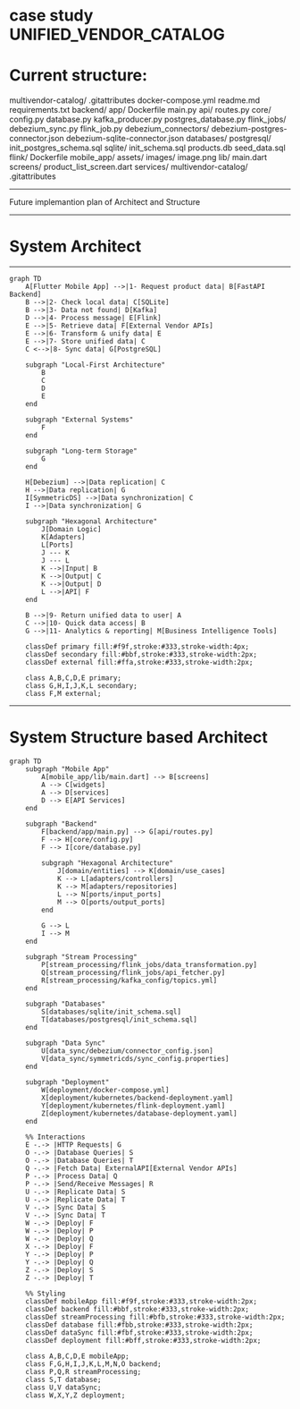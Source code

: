 # case study UNIFIED_VENDOR_CATALOG

# Current structure:
multivendor-catalog/
    .gitattributes
    docker-compose.yml
    readme.md
    requirements.txt
    backend/
        app/
            Dockerfile
            main.py
            api/
                routes.py
            core/
                config.py
                database.py
                kafka_producer.py
                postgres_database.py
        flink_jobs/
            debezium_sync.py
            flink_job.py
            debezium_connectors/
                debezium-postgres-connector.json
                debezium-sqlite-connector.json
    databases/
        postgresql/
            init_postgres_schema.sql
        sqlite/
            init_schema.sql
            products.db
            seed_data.sql
    flink/
        Dockerfile
    mobile_app/
        assets/
            images/
                image.png
        lib/
            main.dart
            screens/
                product_list_screen.dart
            services/
    multivendor-catalog/
        .gitattributes




___

Future implemantion plan of Architect and Structure
___
# System Architect
___
```mermaid
graph TD
    A[Flutter Mobile App] -->|1- Request product data| B[FastAPI Backend]
    B -->|2- Check local data| C[SQLite]
    B -->|3- Data not found| D[Kafka]
    D -->|4- Process message| E[Flink]
    E -->|5- Retrieve data| F[External Vendor APIs]
    E -->|6- Transform & unify data| E
    E -->|7- Store unified data| C
    C <-->|8- Sync data| G[PostgreSQL]

    subgraph "Local-First Architecture"
        B
        C
        D
        E
    end

    subgraph "External Systems"
        F
    end

    subgraph "Long-term Storage"
        G
    end

    H[Debezium] -->|Data replication| C
    H -->|Data replication| G
    I[SymmetricDS] -->|Data synchronization| C
    I -->|Data synchronization| G

    subgraph "Hexagonal Architecture"
        J[Domain Logic]
        K[Adapters]
        L[Ports]
        J --- K
        J --- L
        K -->|Input| B
        K -->|Output| C
        K -->|Output| D
        L -->|API| F
    end

    B -->|9- Return unified data to user| A
    C -->|10- Quick data access| B
    G -->|11- Analytics & reporting| M[Business Intelligence Tools]

    classDef primary fill:#f9f,stroke:#333,stroke-width:4px;
    classDef secondary fill:#bbf,stroke:#333,stroke-width:2px;
    classDef external fill:#ffa,stroke:#333,stroke-width:2px;

    class A,B,C,D,E primary;
    class G,H,I,J,K,L secondary;
    class F,M external;
```
___
# System Structure based Architect
```mermaid
graph TD
    subgraph "Mobile App"
        A[mobile_app/lib/main.dart] --> B[screens]
        A --> C[widgets]
        A --> D[services]
        D --> E[API Services]
    end

    subgraph "Backend"
        F[backend/app/main.py] --> G[api/routes.py]
        F --> H[core/config.py]
        F --> I[core/database.py]
        
        subgraph "Hexagonal Architecture"
            J[domain/entities] --> K[domain/use_cases]
            K --> L[adapters/controllers]
            K --> M[adapters/repositories]
            L --> N[ports/input_ports]
            M --> O[ports/output_ports]
        end
        
        G --> L
        I --> M
    end

    subgraph "Stream Processing"
        P[stream_processing/flink_jobs/data_transformation.py]
        Q[stream_processing/flink_jobs/api_fetcher.py]
        R[stream_processing/kafka_config/topics.yml]
    end

    subgraph "Databases"
        S[databases/sqlite/init_schema.sql]
        T[databases/postgresql/init_schema.sql]
    end

    subgraph "Data Sync"
        U[data_sync/debezium/connector_config.json]
        V[data_sync/symmetricds/sync_config.properties]
    end

    subgraph "Deployment"
        W[deployment/docker-compose.yml]
        X[deployment/kubernetes/backend-deployment.yaml]
        Y[deployment/kubernetes/flink-deployment.yaml]
        Z[deployment/kubernetes/database-deployment.yaml]
    end

    %% Interactions
    E -.-> |HTTP Requests| G
    O -.-> |Database Queries| S
    O -.-> |Database Queries| T
    Q -.-> |Fetch Data| ExternalAPI[External Vendor APIs]
    P -.-> |Process Data| Q
    P -.-> |Send/Receive Messages| R
    U -.-> |Replicate Data| S
    U -.-> |Replicate Data| T
    V -.-> |Sync Data| S
    V -.-> |Sync Data| T
    W -.-> |Deploy| F
    W -.-> |Deploy| P
    W -.-> |Deploy| Q
    X -.-> |Deploy| F
    Y -.-> |Deploy| P
    Y -.-> |Deploy| Q
    Z -.-> |Deploy| S
    Z -.-> |Deploy| T

    %% Styling
    classDef mobileApp fill:#f9f,stroke:#333,stroke-width:2px;
    classDef backend fill:#bbf,stroke:#333,stroke-width:2px;
    classDef streamProcessing fill:#bfb,stroke:#333,stroke-width:2px;
    classDef database fill:#fbb,stroke:#333,stroke-width:2px;
    classDef dataSync fill:#fbf,stroke:#333,stroke-width:2px;
    classDef deployment fill:#bff,stroke:#333,stroke-width:2px;

    class A,B,C,D,E mobileApp;
    class F,G,H,I,J,K,L,M,N,O backend;
    class P,Q,R streamProcessing;
    class S,T database;
    class U,V dataSync;
    class W,X,Y,Z deployment;
```

